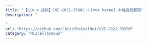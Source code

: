 ```yaml
---
title: "【Linux 提权】CVE-2021-33909：Linux kernel 本地提权漏洞"
description: "

"
url: "https://github.com/ChrisTheCoolHut/CVE-2021-33909"
category: "Miscellaneous"
---
```

